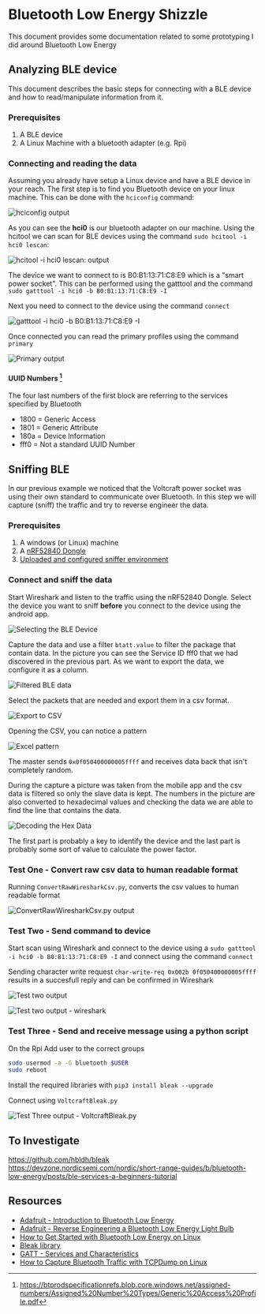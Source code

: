 # Bluetooth Low Energy Shizzle

This document provides some documentation related to some prototyping I did around Bluetooth Low Energy

## Analyzing BLE device

This document describes the basic steps for connecting with a BLE device and how to read/manipulate information from it.

### Prerequisites

1. A BLE device
2. A Linux Machine with a bluetooth adapter (e.g. Rpi)

### Connecting and reading the data

Assuming you already have setup a Linux device and have a BLE device in your reach. The first step is to find you Bluetooth device on your linux machine. This can be done with the `hciconfig` command:

![hciconfig output](https://github.com/BlackC0ffee/Bluetooth-LE/blob/master/Media/hciconfig.png?raw=true)

As you can see the **hci0** is our bluetooth adapter on our machine. Using the hcitool we can scan for BLE devices using the command `sudo hcitool -i hci0 lescan`:

![hcitool -i hci0 lescan: output](https://github.com/BlackC0ffee/Bluetooth-LE/blob/master/Media/hcitool-lescan.png?raw=true)

The device we want to connect to is B0:B1:13:71:C8:E9 which is a "smart power socket". This can be performed using the gatttool and the command `sudo gatttool -i hci0 -b B0:B1:13:71:C8:E9 -I`

Next you need to connect to the device using the command `connect`

![gatttool -i hci0 -b B0:B1:13:71:C8:E9 -I](https://github.com/BlackC0ffee/Bluetooth-LE/blob/master/Media/gatttool-connect.png?raw=true)

Once connected you can read the primary profiles using the command `primary`

![Primary output](https://github.com/BlackC0ffee/Bluetooth-LE/blob/master/Media/primary.png?raw=true)

#### UUID Numbers [^1]

The four last numbers of the first block are referring to the services specified by Bluetooth

- 1800 = Generic Access
- 1801 = Generic Attribute
- 180a = Device Information
- fff0 = Not a standard UUID Number

## Sniffing BLE

In our previous example we noticed that the Voltcraft power socket was using their own standard to communicate over Bluetooth. In this step we will capture (sniff) the traffic and try to reverse engineer the data.

### Prerequisites

1. A windows (or Linux) machine
1. A [nRF52840 Dongle](https://www.nordicsemi.com/Products/Development-hardware/nRF52840-Dongle)
1. [Uploaded and configured sniffer environment](https://infocenter.nordicsemi.com/index.jsp?topic=%2Fug_sniffer_ble%2FUG%2Fsniffer_ble%2Fintro.html)

### Connect and sniff the data

Start Wireshark and listen to the traffic using the nRF52840 Dongle. Select the device you want to sniff **before** you connect to the device using the android app.

![Selecting the BLE Device](https://github.com/BlackC0ffee/Bluetooth-LE/blob/master/Media/wireshark-selectble.png?raw=true)

Capture the data and use a filter `btatt.value` to filter the package that contain data. In the picture you can see the Service ID fff0 that we had discovered in the previous part. As we want to export the data, we configure it as a column.

![Filtered BLE data](https://github.com/BlackC0ffee/Bluetooth-LE/blob/master/Media/wireshark-setcolumn.png?raw=true)

Select the packets that are needed and export them in a csv format.

![Export to CSV](https://github.com/BlackC0ffee/Bluetooth-LE/blob/master/Media/wireshark-exporttocsv.png?raw=true)

Opening the CSV, you can notice a pattern

![Excel pattern](https://github.com/BlackC0ffee/Bluetooth-LE/blob/master/Media/Excel-csvpattern.png?raw=true)

The master sends `0x0f050400000005ffff` and receives data back that isn't completely random.

During the capture a picture was taken from the mobile app and the csv data is filtered so only the slave data is kept. The numbers in the picture are also converted to hexadecimal values and checking the data we are able to find the line that contains the data.

![Decoding the Hex Data](https://github.com/BlackC0ffee/Bluetooth-LE/blob/master/Media/decode-hex-data.png?raw=true)

The first part is probably a key to identify the device and the last part is probably some sort of value to calculate the power factor.

### Test One - Convert raw csv data to human readable format

Running `ConvertRawWiresharkCsv.py`, converts the csv values to human readable format

![ConvertRawWiresharkCsv.py output](https://github.com/BlackC0ffee/Bluetooth-LE/blob/master/Media/ConvertRawWiresharkCsv_py-to-text.png?raw=true)

### Test Two - Send command to device

Start scan using Wireshark and connect to the device using a `sudo gatttool -i hci0 -b B0:B1:13:71:C8:E9 -I` and connect using the command `connect`

Sending character write request `char-write-req 0x002b 0f050400000005ffff` results in a succesfull reply and can be confirmed in Wireshark

![Test two output](https://github.com/BlackC0ffee/Bluetooth-LE/blob/master/Media/gatttool-char-write-req.png?raw=true)

![Test two output - wireshark](https://github.com/BlackC0ffee/Bluetooth-LE/blob/master/Media/wireshark-char-write-req.png?raw=true)

### Test Three - Send and receive message using a python script

On the Rpi Add user to the correct groups

```bash
sudo usermod -a -G bluetooth $USER
sudo reboot
```

Install the required libraries with `pip3 install bleak --upgrade`

Connect using `VoltcraftBleak.py`

![Test Three output - VoltcraftBleak.py](https://github.com/BlackC0ffee/Bluetooth-LE/blob/master/Media/VoltcraftBleak-output.png?raw=true)

## To Investigate

https://github.com/hbldh/bleak
https://devzone.nordicsemi.com/nordic/short-range-guides/b/bluetooth-low-energy/posts/ble-services-a-beginners-tutorial

## Resources

- [Adafruit - Introduction to Bluetooth Low Energy](https://learn.adafruit.com/introduction-to-bluetooth-low-energy)
- [Adafruit - Reverse Engineering a Bluetooth Low Energy Light Bulb](https://learn.adafruit.com/reverse-engineering-a-bluetooth-low-energy-light-bulb)
- [How to Get Started with Bluetooth Low Energy on Linux](https://www.jaredwolff.com/get-started-with-bluetooth-low-energy/)
- [Bleak library](https://github.com/hbldh/bleak/tree/master)
- [GATT - Services and Characteristics](https://www.oreilly.com/library/view/getting-started-with/9781491900550/ch04.html)
- [How to Capture Bluetooth Traffic with TCPDump on Linux](https://www.agnosticdev.com/content/how-capture-bluetooth-traffic-tcpdump-linux)

[^1]: https://btprodspecificationrefs.blob.core.windows.net/assigned-numbers/Assigned%20Number%20Types/Generic%20Access%20Profile.pdf